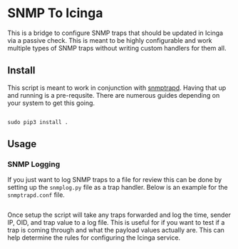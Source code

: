 # SNMP To Icinga

This is a bridge to configure SNMP traps that should be updated in Icinga via a passive check. This is meant to be highly configurable and work multiple types of SNMP traps without writing custom handlers for them all.

## Install

This script is meant to work in conjunction with [snmptrapd](https://net-snmp.sourceforge.io/docs/man/snmptrapd.html). Having that up and running is a pre-requsite. There are numerous guides depending on your system to get this going.

```

sudo pip3 install .

```
## Usage

### SNMP Logging

If you just want to log SNMP traps to a file for review this can be done by setting up the `snmplog.py` file as a trap handler. Below is an example for the `snmptrapd.conf` file.

```

```

Once setup the script will take any traps forwarded and log the time, sender IP, OID, and trap value to a log file. This is useful for if you want to test if a trap is coming through and what the payload values actually are. This can help determine the rules for configuring the Icinga service. 
